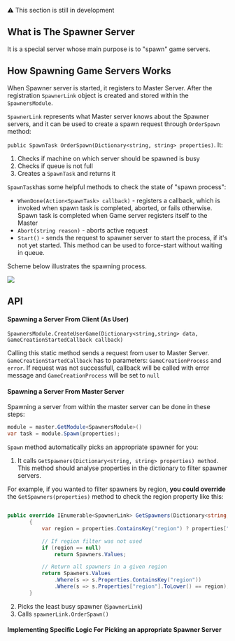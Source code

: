⚠️ This section is still in development

## What is The Spawner Server

It is a special server whose main purpose is to "spawn" game servers. 

## How Spawning Game Servers Works

When Spawner server is started, it registers to Master Server. After the registration `SpawnerLink` object is created and stored within the `SpawnersModule`.

`SpawnerLink` represents what Master server knows about the Spawner servers, and it can be used to create a spawn request through `OrderSpawn` method:

`public SpawnTask OrderSpawn(Dictionary<string, string> properties)`. It:

1. Checks if machine on which server should be spawned is busy
2. Checks if queue is not full
3. Creates a `SpawnTask` and returns it

`SpawnTask`has some helpful methods to check the state of "spawn process":
* `WhenDone(Action<SpawnTask> callback)` - registers a callback, which is invoked when spawn task is completed, aborted, or fails otherwise. Spawn task is completed when Game server registers itself to the Master
* `Abort(string reason)` - aborts active request
* `Start()` - sends the request to spawner server to start the process, if it's not yet started. This method can be used to force-start without waiting in queue.

Scheme below illustrates the spawning process.

![](http://i.imgur.com/o8ndixN.png)

## API

#### Spawning a Server From Client (As User)

`SpawnersModule.CreateUserGame(Dictionary<string,string> data, GameCreationStartedCallback callback)`

Calling this static method sends a request from user to Master Server. `GameCreationStartedCallback` has to parameters: `GameCreationProcess` and `error`. If request was not successfull, callback will be called with error message and `GameCreationProcess` will be set to `null`

#### Spawning a Server From Master Server

Spawning a server from within the master server can be done in these steps:

``` C#
module = master.GetModule<SpawnersModule>()
var task = module.Spawn(properties);
```

`Spawn` method automatically picks an appropriate spawner for you:

1. It calls `GetSpawners(Dictionary<string, string> properties) method`. This method should analyse properties in the dictionary to filter spawner servers. 

 For example, if you wanted to filter spawners by region, **you could override** the `GetSpawners(properties)` method to check the region property like this:

 ``` C#

public override IEnumerable<SpawnerLink> GetSpawners(Dictionary<string, string> properties)
        {
            var region = properties.ContainsKey("region") ? properties["region"].ToLower() : null;

            // If region filter was not used
            if (region == null)
                return Spawners.Values;

            // Return all spawners in a given region
            return Spawners.Values
                .Where(s => s.Properties.ContainsKey("region"))
                .Where(s => s.Properties["region"].ToLower() == region);
        }

 ```
2. Picks the least busy spawner (`SpawnerLink`)
3. Calls `spawnerLink.OrderSpawn()`

#### Implementing Specific Logic For Picking an appropriate Spawner Server